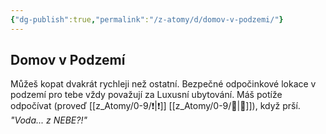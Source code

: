 ```yaml
---
{"dg-publish":true,"permalink":"/z-atomy/d/domov-v-podzemi/"}
---
```


## Domov v Podzemí
Můžeš kopat dvakrát rychleji než ostatní. Bezpečné odpočinkové lokace v podzemí pro tebe vždy považují za Luxusní ubytování. Máš potíže odpočívat (proveď [[z_Atomy/0-9/❗\|❗]] [[z_Atomy/0-9/🧠\|🧠]]), když prší. 
*"Voda... z NEBE?!"*